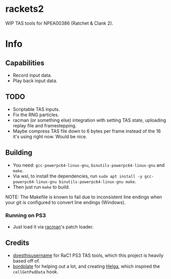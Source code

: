 # rackets2
WIP TAS tools for NPEA00386 (Ratchet & Clank 2).

# Info
## Capabilities
- Record input data.
- Play back input data.

## TODO
- Scriptable TAS inputs.
- Fix the RNG particles.
- racman (or something else) integration with setting TAS state, uploading replay file and framestepping.
- Maybe compress TAS file down to 6 bytes per frame instead of the 16 it's using right now. Would be nice.

## Building
- You need: `gcc-powerpc64-linux-gnu`, `binutils-powerpc64-linux-gnu` and `make`.
- Via wsl, to install the dependencies, run `sudo apt install -y gcc-powerpc64-linux-gnu binutils-powerpc64-linux-gnu make`.
- Then just run `make` to build.

NOTE: The Makefile is known to fail due to inconsistent line endings when your git is configured to convert line endings (Windows).

### Running on PS3
- Just load it via [racman](https://github.com/MichaelRelaxen/racman)'s patch loader.

## Credits
- [doesthisusername](https://github.com/doesthisusername) for RaC1 PS3 TAS tools, which this project is heavily based off of.
- [bordplate](https://github.com/bordplate) for helping out a lot, and creating [Helga](https://github.com/bordplate/Helga), which inspired the `cellGetPadData` hook.